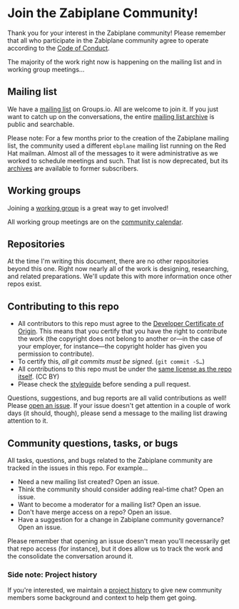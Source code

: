 # Join the Zabiplane Community!

Thank you for your interest in the Zabiplane community! Please remember that all who participate in the Zabiplane community agree to operate according to the [Code of Conduct](./Code-of-Conduct.md).

The majority of the work right now is happening on the mailing list and in working group meetings…

## Mailing list

We have a [mailing list](https://zabiplane.groups.io/g/dev) on Groups.io. All are welcome to join it. If you just want to catch up on the conversations, the entire [mailing list archive](https://zabiplane.groups.io/g/dev/topics) is public and searchable.

Please note: For a few months prior to the creation of the Zabiplane mailing list, the community used a different `ebplane` mailing list running on the Red Hat mailman. Almost all of the messages to it were administrative as we worked to schedule meetings and such. That list is now deprecated, but its [archives](https://www.redhat.com/mailman/private/ebplane/index.html) are available to former subscribers.

## Working groups

Joining a [working group](./workingroups/README.md) is a great way to get involved!

All working group meetings are on the [community calendar](https://zabiplane.groups.io/g/dev/calendar).

## Repositories

At the time I'm writing this document, there are no other repositories beyond this one. Right now nearly all of the work is designing, researching, and related preparations. We'll update this with more information once other repos exist.

## Contributing to this repo

* All contributors to this repo must agree to the [Developer Certificate of Origin](http://developercertificate.org). This means that you certify that you have the right to contribute the work (the copyright does not belong to another or—in the case of your employer, for instance—the copyright holder has given you permission to contribute).
* To certify this, _all git commits must be signed_. (`git commit -S…`)
* All contributions to this repo must be under the [same license as the repo itself](./LICENSE). (CC BY)
* Please check the [styleguide](./styleguide.md) before sending a pull request.

Questions, suggestions, and bug reports are all valid contributions as well! Please [open an issue](https://github.com/Zabiplane/Community/issues/new). If your issue doesn't get attention in a couple of work days (it should, though), please send a message to the mailing list drawing attention to it.

## Community questions, tasks, or bugs

All tasks, questions, and bugs related to the Zabiplane community are tracked in the issues in this repo. For example…

* Need a new mailing list created? Open an issue.
* Think the community should consider adding real-time chat? Open an issue.
* Want to become a moderator for a mailing list? Open an issue.
* Don't have merge access on a repo? Open an issue.
* Have a suggestion for a change in Zabiplane community governance? Open an issue.

Please remember that opening an issue doesn't mean you'll necessarily get that repo access (for instance), but it does allow us to track the work and the consolidate the conversation around it.

### Side note: Project history

If you're interested, we maintain a [project history](./history.md) to give new community members some background and context to help them get going.
